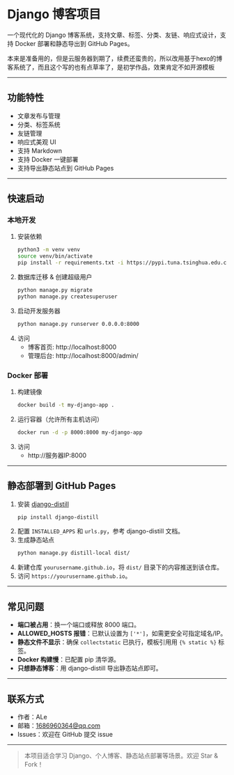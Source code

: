 # Django 博客项目

一个现代化的 Django 博客系统，支持文章、标签、分类、友链、响应式设计，支持 Docker 部署和静态导出到 GitHub Pages。

本来是准备用的，但是云服务器到期了，续费还蛮贵的，所以改用基于hexo的博客系统了，而且这个写的也有点草率了，是初学作品，效果肯定不如开源模板

---

## 功能特性
- 文章发布与管理
- 分类、标签系统
- 友链管理
- 响应式美观 UI
- 支持 Markdown
- 支持 Docker 一键部署
- 支持导出静态站点到 GitHub Pages

---

## 快速启动

### 本地开发

1. 安装依赖
   ```bash
   python3 -m venv venv
   source venv/bin/activate
   pip install -r requirements.txt -i https://pypi.tuna.tsinghua.edu.cn/simple/
   ```
2. 数据库迁移 & 创建超级用户
   ```bash
   python manage.py migrate
   python manage.py createsuperuser
   ```
3. 启动开发服务器
   ```bash
   python manage.py runserver 0.0.0.0:8000
   ```
4. 访问
   - 博客首页: http://localhost:8000
   - 管理后台: http://localhost:8000/admin/

### Docker 部署

1. 构建镜像
   ```bash
   docker build -t my-django-app .
   ```
2. 运行容器（允许所有主机访问）
   ```bash
   docker run -d -p 8000:8000 my-django-app
   ```
3. 访问
   - http://服务器IP:8000

---

## 静态部署到 GitHub Pages

1. 安装 [django-distill](https://github.com/meeb/django-distill)
   ```bash
   pip install django-distill
   ```
2. 配置 `INSTALLED_APPS` 和 `urls.py`，参考 django-distill 文档。
3. 生成静态站点
   ```bash
   python manage.py distill-local dist/
   ```
4. 新建仓库 `yourusername.github.io`，将 `dist/` 目录下的内容推送到该仓库。
5. 访问 `https://yourusername.github.io`。

---

## 常见问题

- **端口被占用**：换一个端口或释放 8000 端口。
- **ALLOWED_HOSTS 报错**：已默认设置为 `['*']`，如需更安全可指定域名/IP。
- **静态文件不显示**：确保 `collectstatic` 已执行，模板引用用 `{% static %}` 标签。
- **Docker 构建慢**：已配置 pip 清华源。
- **只想静态博客**：用 django-distill 导出静态站点即可。

---

## 联系方式

- 作者：ALe
- 邮箱：1686960364@qq.com
- Issues：欢迎在 GitHub 提交 issue

---

> 本项目适合学习 Django、个人博客、静态站点部署等场景。欢迎 Star & Fork！ 
